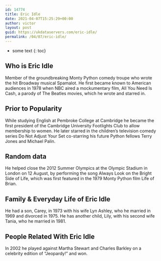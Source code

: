 ```yaml
---
id: 14774
title: Eric Idle
date: 2021-04-07T15:25:29+00:00
author: victor
layout: post
guid: https://ukdataservers.com/eric-idle/
permalink: /04/07/eric-idle/
---
```


* some text
{: toc}


## Who is Eric Idle



Member of the groundbreaking Monty Python comedy troupe who wrote the hit Broadway musical Spamalot. He first became known to American audiences in 1978 when NBC aired a mockumentary film, All You Need Is Cash, a parody of The Beatles movies, which he wrote and starred in.

                
                
                
## Prior to Popularity



While studying English at Pembroke College at Cambridge he became the first president of the Cambridge University Footlights Club to allow membership to women. He later starred in the children&#8217;s television comedy series Do Not Adjust Your Set co-starring his future Python fellows Terry Jones and Michael Palin.

                
                
                
## Random data



He helped close the 2012 Summer Olympics at the Olympic Stadium in London on 12 August, by performing the song Always Look on the Bright Side of Life, which was first featured in the 1979 Monty Python film Life of Brian.

                
                
                
## Family & Everyday Life of Eric Idle



He had a son, Carey, in 1973 with his wife Lyn Ashley, who he married in 1969 and divorced in 1975. He has another child, Lily, with his second wife Tania, who he married in 1981.

                
                
                
## People Related With Eric Idle



In 2002 he played against Martha Stewart and Charles Barkley on a celebrity edition of &#8220;Jeopardy!&#8221; and won.

                
              
            
          
          
          
